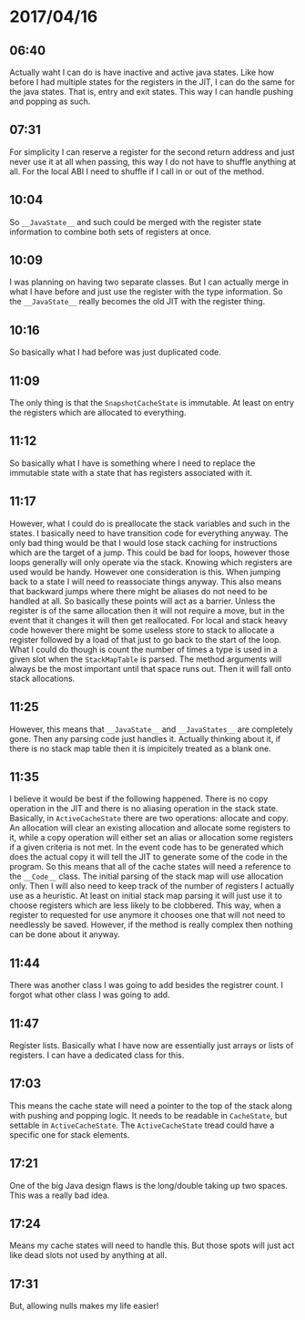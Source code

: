 # 2017/04/16

## 06:40

Actually waht I can do is have inactive and active java states. Like how
before I had multiple states for the registers in the JIT, I can do the
same for the java states. That is, entry and exit states. This way I can
handle pushing and popping as such.

## 07:31

For simplicity I can reserve a register for the second return address and
just never use it at all when passing, this way I do not have to shuffle
anything at all. For the local ABI I need to shuffle if I call in or out
of the method.

## 10:04

So `__JavaState__` and such could be merged with the register state
information to combine both sets of registers at once.

## 10:09

I was planning on having two separate classes. But I can actually merge in
what I have before and just use the register with the type information. So
the `__JavaState__` really becomes the old JIT with the register thing.

## 10:16

So basically what I had before was just duplicated code.

## 11:09

The only thing is that the `SnapshotCacheState` is immutable. At least on
entry the registers which are allocated to everything.

## 11:12

So basically what I have is something where I need to replace the immutable
state with a state that has registers associated with it.

## 11:17

However, what I could do is preallocate the stack variables and such in the
states. I basically need to have transition code for everything anyway. The
only bad thing would be that I would lose stack caching for instructions which
are the target of a jump. This could be bad for loops, however those loops
generally will only operate via the stack. Knowing which registers are used
would be handy. However one consideration is this. When jumping back to a
state I will need to reassociate things anyway. This also means that backward
jumps where there might be aliases do not need to be handled at all. So
basically these points will act as a barrier. Unless the register is of the
same allocation then it will not require a move, but in the event that it
changes it will then get reallocated. For local and stack heavy code however
there might be some useless store to stack to allocate a register followed by
a load of that just to go back to the start of the loop. What I could do
though is count the number of times a type is used in a given slot when the
`StackMapTable` is parsed. The method arguments will always be the most
important until that space runs out. Then it will fall onto stack allocations.

## 11:25

However, this means that `__JavaState__` and `__JavaStates__` are completely
gone. Then any parsing code just handles it. Actually thinking about it, if
there is no stack map table then it is impicitely treated as a blank one.

## 11:35

I believe it would be best if the following happened. There is no copy
operation in the JIT and there is no aliasing operation in the stack state.
Basically, in `ActiveCacheState` there are two operations: allocate and copy.
An allocation will clear an existing allocation and allocate some registers to
it, while a copy operation will either set an alias or allocation some
registers if a given criteria is not met. In the event code has to be
generated which does the actual copy it will tell the JIT to generate some of
the code in the program. So this means that all of the cache states will need
a reference to the `__Code__` class. The initial parsing of the stack map will
use allocation only. Then I will also need to keep track of the number of
registers I actually use as a heuristic. At least on initial stack map
parsing it will just use it to choose registers which are less likely to be
clobbered. This way, when a register to requested for use anymore it chooses
one that will not need to needlessly be saved. However, if the method is
really complex then nothing can be done about it anyway.

## 11:44

There was another class I was going to add besides the registrer count. I
forgot what other class I was going to add.

## 11:47

Register lists. Basically what I have now are essentially just arrays or lists
of registers. I can have a dedicated class for this.

## 17:03

This means the cache state will need a pointer to the top of the stack along
with pushing and popping logic. It needs to be readable in `CacheState`, but
settable in `ActiveCacheState`. The `ActiveCacheState` tread could have a
specific one for stack elements.

## 17:21

One of the big Java design flaws is the long/double taking up two spaces.
This was a really bad idea.

## 17:24

Means my cache states will need to handle this. But those spots will just act
like dead slots not used by anything at all.

## 17:31

But, allowing nulls makes my life easier!
